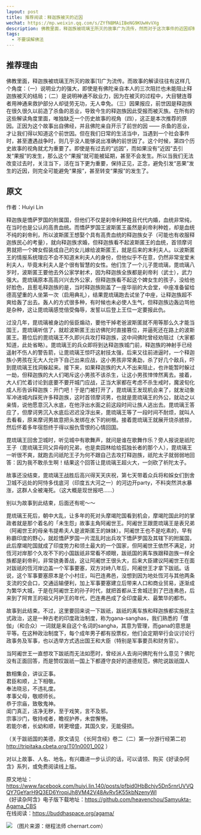 ```yaml
---
layout: post
title: 推荐阅读：释迦族被灭的近因
wechat: https://mp.weixin.qq.com/s/ZYfNBMAiIBeNG9KUwHvVXg
description: 佛教里面，释迦族被琉璃王所灭的故事广为流传，然而对于这次事件的近因却鲜有人知，Huiyi Lin同学从“历史故事”的角度整理了这件事情的始末，从活在当下和把握因缘的视角来说，十分具有参考意义。
tags:
  - 不要误解佛法
---
```


## 推荐理由
佛教里面，释迦族被琉璃王所灭的故事[1]广为流传。而故事的解读往往有这样几个角度：（一）说明业力的强大，即使是有佛陀亲自本人的三次阻拦也未能阻止释迦族被灭的结局；（二）是说明神通不敌业力，因为在被灭的过程中，大目犍连尊者用神通来救护部分人却徒劳无功，无人幸免。（三）因果报应，前世因是释迦族在很久很久以前造了杀鱼的恶业，导致今生的释迦族因此受报而被灭族。在所有的这些解读角度里面，唯独缺乏一个历史故事的视角（四），这正是本次推荐的原因。正因为这个故事出自佛经，并且佛陀亲自开示了前世的因 —— 杀鱼的恶业，才让我们得以知道这个前世因。但在我们日常的生活当中，当遇到一个社会事件时，甚至遭遇战争时，则几乎没人能够说出准确的前世因了。这个时候，第四个历史故事的视角就尤为重要了。即使是有过去的“远因”，而如果没有“近因”去引发“果报”的发生，那么这个“果报”就可能被延期，甚至不会发生。所以当我们无法改变过去时，关注当下，活在当下更为重要，保持正见，正念，避免引发“恶果”发生的近因，则完全可能避免“果报”，甚至转变“果报”的发生了。

## 原文
作者：Huiyi Lin <br>

释迦族是憍萨罗国的附属国，但他们不仅是刹帝利种姓且代代内婚，血统非常纯，在当时也是公认的高贵血统。而憍萨罗国王波斯匿王虽然是刹帝利种姓，却是血统不纯的刹帝利，所以波斯匿王想娶个具有高贵血统的释迦族女子（可能也有收服释迦族民心的考量），就向释迦族求婚，但释迦族看不起波斯匿王的血统，首领摩诃男就把一个婢女假装成自己的女儿嫁给波斯匿王，就是后来的末利夫人。以波斯匿王的情报系统理应不会不知道末利夫人的身份，但他似乎不在意，仍然非常宠爱末利夫人，毕竟末利夫人是个很有智慧的女性。他们生了一个儿子毘琉璃，毘琉璃八岁时，波斯匿王要他去外公家学射术，因为释迦族全族都是刹帝利（武士），武力强大。毘琉璃原本高高兴兴去外公家，但释迦族看不起这个婢女生的孩子，没给他好脸色，且惹毛释迦族的是，当时释迦族刚盖了一座华丽的大会堂，中座准备留给德高望重的人坐第一次（启用典礼），结果毘琉璃跑去试坐了中座，让释迦族超不爽给轰了出去。轰人的方式很多种，有时候也未必使人生气，但释迦族边轰边骂他是杂种，这让毘琉璃感觉倍受侮辱，发誓以后登上王位一定要报此仇。

过没几年，毘琉璃被身边的佞臣煽动，要他干掉老爸波斯匿就不用等那么久才能当国王，毘琉璃听信了，就趁波斯匿王出访佛陀时直接篡位，并逼死还在路上的波斯匿王。篡位后的毘琉璃王不久即兴兵攻打释迦族，这中间佛陀曾经劝阻过（大家都知道，此处省略）。毘琉璃王的兵众即将到达释迦族城门前，释迦族的神射手已经遥射不伤人的警告箭，让毘琉璃王惊吓这射技太强，后来又往前进逼时，一个释迦族小男孩在无大人允许下自己出来应战，这小男孩非常勇勐，杀了好几个敌兵，吓到毘琉璃王找洞躲起来。接下来，如果释迦族的大人不出来阻止，也许能暂时躲过一劫，但释迦族的大人们喝斥这小男孩不该杀生，让这小男孩悻悻然离去。接着，大人们忙着讨论到底要不要开城门应战，正当大家都在考虑不杀生戒时，魔波旬化成人形告诉释迦族：开门吧！于是门被打开了，毘琉璃王发现机会来了，就发动象军冲进城内踩死许多释迦族，这时首领摩诃男，也就是毘琉璃王的外公，就动之以亲情，说他愿意沉入水底，在他浮出水面之前这段时间让族人逃出去。毘琉璃王答应了，但摩诃男沉入水底后迟迟没浮出来，毘琉璃王等了一段时间不耐烦，就叫人去看看，原来摩诃男故意把头发绑在水下的树根。接着毘琉璃王就展开烧杀掳掠，然后怀着多年宿怨终于得以报仇雪恨的心情回国。

毘琉璃王回舍卫城时，听见城中有歌舞声，就问是谁在歌舞作乐？旁人报说是祇陀王子（毘琉璃王同父异母的兄弟，也是卖园林给给孤独长者的那个人），毘琉璃王一听很不爽，就跑去问祇陀王子为何不跟自己去攻打释迦族，祇陀太子就弱弱地回答：因为我不敢杀生啊！结果这个回答让毘琉璃王超火大，一剑砍了祈陀太子。

故事还没结束，毘琉璃王战胜后高兴得天天庆祝，第七天带着众兵将和婇女们到舍卫城不远处的阿恃多伐底河（印度五大河之一）的河边开party，不料突然洪水暴涨，这群人全被淹死。（这大概是现世报吧……）

别以为故事到此结束，后面还有呢～～

毘琉璃王死后，朝中大乱，让多年的死对头摩竭陀国看到机会，摩竭陀国此时的掌政者就是那个着名的「未生怨」故事主角阿阇世王。阿阇世王跟毘琉璃王是表兄弟（阿阇世王的母亲韦提希夫人是波斯匿王的妹妹）。阿阇世王也不是吃素的，早有称霸印度的野心，就趁憍萨罗国一片混乱时出兵攻下憍萨罗国及其辖下的附属国，此后摩竭陀国就成了印度势力和领土最大的一个国家，但阿阇世王依然不满足，对恆河对岸那个久攻不下的小国跋祇非常看不顺眼，跋祇国的离车族跟释迦族一样全族都是刹帝利，非常骁勇善战，这让阿阇世王很头大，后来大臣建议阿阇世王在面对跋祇的恆河岸边盖一个军事要塞，双方对峙八年后，阿阇世王才拿下跋祇。话说，这个军事要塞原本是个小村庄，叫巴连弗邑，没想到因为地处恆河与其他两条支流的交会口，交通运输便利，加上军事要塞建立后带来人口和商业贸易，逐渐成为繁华大城，于是在阿阇世王的孙子时代，就把首都从王舍城迁到了巴连弗邑，后来到了阿育王的祖父月护王的年代，巴连弗邑成了全印度最大、最繁华的都市。

故事到此结束。不过，这里要回来说一下跋祇，跋祇的离车族和释迦族都实施民主式政治，这是一种古老的印度政治制度，称为gana-sanghas，我们熟悉的「僧伽」（和合众）一词就是来自这个名词的sangha，其意为管理，而gana的意思是平等。在这种政治制度下，每个成年男子都有投票权，他们会定期举行会议讨论行政事务及军事，也以选举方式选出国王和大臣（特别是军事要员和财务官）。

当阿阇世王一直想攻下跋祇而无法如愿时，曾经派人去询问佛陀有什么意见？佛陀没有正面回答，而是赞叹跋祇一国上下都遵守良好的道德规范，佛陀说跋祇国人

数相集会，讲议正事。<br>
君臣和顺，上下相敬。<br>
奉法晓忌，不违礼度。<br>
孝事父母，敬顺师长。<br>
恭于宗庙，致敬鬼神。<br>
闺门真正，洁净无秽，至于戏笑，言不及邪。<br>
宗事沙门，敬持戒者，瞻视护养，未尝懈惓。<br>
若能尔者，长幼和顺，转更增盛，其国久安，无能侵损。<br>

（关于跋祇国的美德，原文请见 《长阿含经》卷二（二）第一分游行经第二初 http://tripitaka.cbeta.org/T01n0001_002 ）

对以上故事、人名、地名，有兴趣进一步认识的话，可以请领、购买《好读杂阿含》系列，或免费阅读线上版。


原文地址：https://www.facebook.com/huiyi.lin.140/posts/pfbid0HbBchjv5Dn5rnrUVVQQY7GeYarH9Q3ED6YropiJh8VM42V48AvRv5K55kbNzenyWl <br>
《好读杂阿含》电子版下载地址：https://github.com/heavenchou/Samyukta-Agama_CBS <br>
在线阅读：https://buddhaspace.org/agama/ <br>


![](../images/2022-11-02-15-30-02.png)
（图片来源：继程法师 chernart.com）
